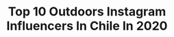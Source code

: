 ---
title: Top 10 Outdoors Instagram Influencers In Chile In 2020
description: >-
  Find top outdoors Instagram influencers in Chile in 2020. Most popular hashtags: #outdoors #earth #sunset #argentina.
platform: Instagram
profiles:
  - username: "thegipsyjourney"
    fullname: >-
      Rossanna 🇫🇷 Adventure Travel
    location: "Chile"
    followers: 12266
    engagement: 526
    commentsToLikes: 0.131090
    id: ck6tzkl68a8y50j71szryl6wt
    verified: false
    hashtags: "#thiswillpass, #speakyourtruth, #focusonthegood, #girlpreneur"
  - username: "xsebastien"
    fullname: >-
      Sébastien G. Mora
    location: "Chile"
    followers: 85686
    engagement: 349
    commentsToLikes: 0.017706
    id: ck14h01wd7vcy0i19po5h2h67
    verified: false
    hashtags: "#appgallery, #huaweip40pro, #huaweip40series, #wespeakphotography"
  - username: "sebaoos"
    fullname: >-
      Sebastián Ojeda S.
    location: "Chile"
    followers: 24731
    engagement: 561
    commentsToLikes: 0.013025
    id: ck0w5yppz62qq0i192q90f611
    verified: false
    hashtags: "#sebas, #sebaos, #planetearth"
  - username: "trepandoxchile"
    fullname: >-
      Y u l i a n  ☼ A s t o r g a
    location: "Chile"
    followers: 9689
    engagement: 694
    commentsToLikes: 0.009041
    id: ck5zz882lb9hr0i14s4enc9r8
    verified: false
    hashtags: "#moonlight, #bird, #beach, #earth"
  - username: "natibainotti"
    fullname: >-
      Nati Bainotti
    location: "Chile"
    followers: 6951
    engagement: 487
    commentsToLikes: 0.042458
    id: ck5q1ia37b47v0i117p039whj
    verified: false
    hashtags: "#bikewonder, #outdoors, #viajeeneltiempo, #argentina"
  - username: "alejandroopride"
    fullname: >-
      ADVENTURE🏕
    location: "Chile"
    followers: 25978
    engagement: 307
    commentsToLikes: 0.066173
    id: ck9hcb1vmkkys0j788y8ia6jw
    verified: false
    hashtags: "#cerromesonalto, #mesonalto, #homeclimbinggym, #araucania"
  - username: "cristinaharboephoto"
    fullname: >-
      Cristina Harboe | Fine Art
    location: "Chile"
    followers: 10471
    engagement: 671
    commentsToLikes: 0.061734
    id: ck15qnym23she0i196g16foi1
    verified: false
    hashtags: "#puertopir, #modernfamily, #biobiochile, #leonaamarga"
  - username: "jordi.ulen"
    fullname: >-
      | Drone Fotografía | Outdoor |
    location: "Chile"
    followers: 9656
    engagement: 888
    commentsToLikes: 0.029571
    id: ck14h4kkw8hzf0i19zt8mk0pj
    verified: false
    hashtags: "#autumn, #longboard, #flores, #djiphantom"
  - username: "elias_mateluna"
    fullname: >-
      Elías Mateluna Ibarra
    location: "Chile"
    followers: 4646
    engagement: 1335
    commentsToLikes: 0.059357
    id: ck6tiakc60cna0j717qvk6gq8
    verified: false
    hashtags: "#emptythetanks, #instagramers, #nfearthday, #clickdomingo"
  - username: "cata_alegria_"
    fullname: >-
      Cata Alegría
    location: "Chile"
    followers: 7851
    engagement: 495
    commentsToLikes: 0.053565
    id: ck8tdmmse3y690j7827qnbifp
    verified: false
    hashtags: "#coffeetime, #staysafe, #spots, #outdoors"
---